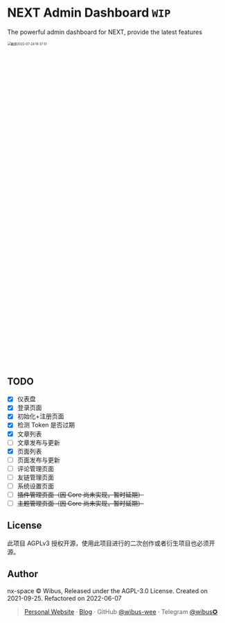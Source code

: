 # NEXT Admin Dashboard `WIP`
The powerful admin dashboard for NEXT, provide the latest features

<img width="1483" style="zoom:50%" alt="截屏2022-07-24 18 37 51" src="https://user-images.githubusercontent.com/62133302/180643335-78e2ddc9-3123-46d1-ac7f-7bb6d6eadfec.png">

## TODO

- [X] 仪表盘
- [X] 登录页面
- [X] 初始化+注册页面
- [X] 检测 Token 是否过期
- [X] 文章列表
- [ ] 文章发布与更新
- [X] 页面列表
- [ ] 页面发布与更新
- [ ] 评论管理页面
- [ ] 友链管理页面
- [ ] 系统设置页面
- [ ] ~~插件管理页面（因 Core 尚未实现，暂时延期）~~
- [ ] ~~主题管理页面（因 Core 尚未实现，暂时延期）~~

## License

此项目 AGPLv3 授权开源，使用此项目进行的二次创作或者衍生项目也必须开源。

## Author

nx-space © Wibus, Released under the AGPL-3.0 License. Created on 2021-09-25. Refactored on 2022-06-07

> [Personal Website](http://iucky.cn/) · [Blog](https://blog.iucky.cn/) · GitHub [@wibus-wee](https://github.com/wibus-wee/) · Telegram [@wibus✪](https://t.me/wibus_wee)
